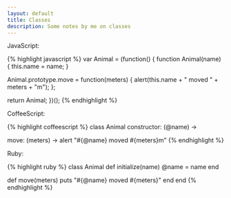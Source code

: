 ```yaml
---
layout: default
title: Classes
description: Some notes by me on classes
---
```


JavaScript:

{% highlight javascript %}
var Animal = (function() {
  function Animal(name) {
    this.name = name;
  }

  Animal.prototype.move = function(meters) {
    alert(this.name + " moved " + meters + "m");
  };

  return Animal;
})();
{% endhighlight %}

CoffeeScript:

{% highlight coffeescript %}
class Animal
  constructor: (@name) ->

  move: (meters) ->
    alert "#{@name} moved #{meters}m"
{% endhighlight %}

Ruby:

{% highlight ruby %}
class Animal
  def initialize(name)
    @name = name
  end

  def move(meters)
    puts "#{@name} moved #{meters}"
  end
end
{% endhighlight %}
